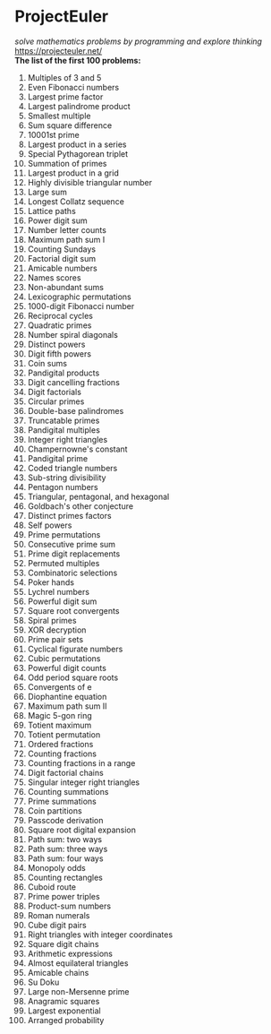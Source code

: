 # ProjectEuler 
*solve mathematics problems by programming and explore thinking*  
https://projecteuler.net/   
**The list of the first 100 problems:**  
1. Multiples of 3 and 5  
2. Even Fibonacci numbers  
3. Largest prime factor  
4. Largest palindrome product  
5. Smallest multiple  
6. Sum square difference  
7. 10001st prime  
8. Largest product in a series  
9. Special Pythagorean triplet  
10. Summation of primes  
11. Largest product in a grid  
12. Highly divisible triangular number  
13. Large sum  
14. Longest Collatz sequence  
15. Lattice paths  
16. Power digit sum  
17. Number letter counts  
18. Maximum path sum I  
19. Counting Sundays  
20. Factorial digit sum  
21. Amicable numbers  
22. Names scores  
23. Non-abundant sums  
24. Lexicographic permutations  
25. 1000-digit Fibonacci number  
26. Reciprocal cycles  
27. Quadratic primes  
28. Number spiral diagonals  
29. Distinct powers  
30. Digit fifth powers  
31. Coin sums  
32. Pandigital products  
33. Digit cancelling fractions  
34. Digit factorials  
35. Circular primes  
36. Double-base palindromes  
37. Truncatable primes  
38. Pandigital multiples  
39. Integer right triangles  
40. Champernowne's constant  
41. Pandigital prime  
42. Coded triangle numbers  
43. Sub-string divisibility  
44. Pentagon numbers  
45. Triangular, pentagonal, and hexagonal  
46. Goldbach's other conjecture  
47. Distinct primes factors  
48. Self powers  
49. Prime permutations  
50. Consecutive prime sum  
51. Prime digit replacements  
52. Permuted multiples  
53. Combinatoric selections  
54. Poker hands  
55. Lychrel numbers  
56. Powerful digit sum  
57. Square root convergents  
58. Spiral primes  
59. XOR decryption  
60. Prime pair sets  
61. Cyclical figurate numbers  
62. Cubic permutations  
63. Powerful digit counts   
64. Odd period square roots   
65. Convergents of e  
66. Diophantine equation  
67. Maximum path sum II  
68. Magic 5-gon ring  
69. Totient maximum  
70. Totient permutation  
71. Ordered fractions  
72. Counting fractions  
73. Counting fractions in a range  
74. Digit factorial chains  
75. Singular integer right triangles  
76. Counting summations  
77. Prime summations  
78. Coin partitions  
79. Passcode derivation  
80. Square root digital expansion  
81. Path sum: two ways  
82. Path sum: three ways  
83. Path sum: four ways  
84. Monopoly odds  
85. Counting rectangles  
86. Cuboid route  
87. Prime power triples  
88. Product-sum numbers  
89. Roman numerals  
90. Cube digit pairs  
91. Right triangles with integer coordinates  
92. Square digit chains  
93. Arithmetic expressions  
94. Almost equilateral triangles  
95. Amicable chains  
96. Su Doku  
97. Large non-Mersenne prime  
98. Anagramic squares  
99. Largest exponential  
100. Arranged probability  

